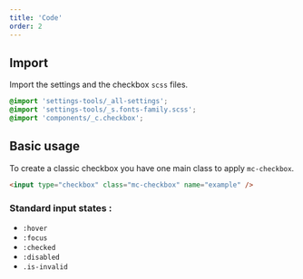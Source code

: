 ```yaml
---
title: 'Code'
order: 2
---
```


## Import

Import the settings and the checkbox `scss` files.

```css
@import 'settings-tools/_all-settings';
@import 'settings-tools/_s.fonts-family.scss';
@import 'components/_c.checkbox';
```

## Basic usage

To create a classic checkbox you have one main class to apply `mc-checkbox`.

```html
<input type="checkbox" class="mc-checkbox" name="example" />
```

### Standard input states :

- `:hover`
- `:focus`
- `:checked`
- `:disabled`
- `.is-invalid`

<preview path="src/pages/Components/Checkbox/previews/intro"></preview>

